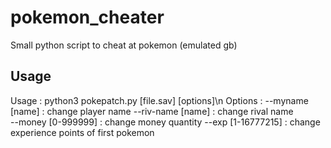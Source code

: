 # pokemon_cheater
Small python script to cheat at pokemon (emulated gb)

## Usage

Usage : python3 pokepatch.py  [file.sav] [options]\n
Options : --myname [name]    : change player name
    	    --riv-name [name]  : change rival name    			   
    	    --money [0-999999] : change money quantity
    	    --exp [1-16777215] : change experience points of first pokemon
